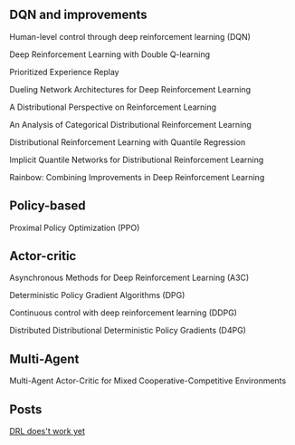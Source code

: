 ## DQN and improvements

Human-level control through deep reinforcement learning (DQN)

Deep Reinforcement Learning with Double Q-learning

Prioritized Experience Replay

Dueling Network Architectures for Deep Reinforcement Learning

A Distributional Perspective on Reinforcement Learning

An Analysis of Categorical Distributional Reinforcement Learning

Distributional Reinforcement Learning with Quantile Regression

Implicit Quantile Networks for Distributional Reinforcement Learning

Rainbow: Combining Improvements in Deep Reinforcement Learning

## Policy-based

Proximal Policy Optimization (PPO)

## Actor-critic
Asynchronous Methods for Deep Reinforcement Learning (A3C)

Deterministic Policy Gradient Algorithms (DPG)

Continuous control with deep reinforcement learning (DDPG)

Distributed Distributional Deterministic Policy Gradients (D4PG)

## Multi-Agent

Multi-Agent Actor-Critic for Mixed Cooperative-Competitive Environments

## Posts
[DRL does't work yet](https://www.alexirpan.com/2018/02/14/rl-hard.html)
